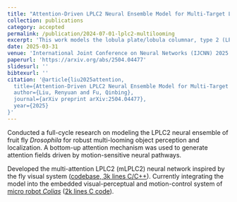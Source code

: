 ```yaml
---
title: "Attention-Driven LPLC2 Neural Ensemble Model for Multi-Target Looming Detection and Localization"
collection: publications
category: accepted
permalink: /publication/2024-07-01-lplc2-multilooming
excerpt: 'This work models the lobula plate/lobula columnar, type 2 (LPLC2) neural ensemble of fruit fly Drosophila, enabling robust multi-object looming detection and localization via an attention mechanism.'
date: 2025-03-31
venue: 'International Joint Conference on Neural Networks (IJCNN) 2025'
paperurl: 'https://arxiv.org/abs/2504.04477'
slidesurl: ''
bibtexurl: ''
citation: '@article{liu2025attention,
  title={Attention-Driven LPLC2 Neural Ensemble Model for Multi-Target Looming Detection and Localization},
  author={Liu, Renyuan and Fu, Qinbing},
  journal={arXiv preprint arXiv:2504.04477},
  year={2025}
}'
---
```


Conducted a full-cycle research on modeling the LPLC2 neural ensemble of fruit fly *Drosophila* for robust multi-looming object perception and localization. A bottom-up attention mechanism was used to generate attention fields driven by motion-sensitive neural pathways.

Developed the multi-attention LPLC2 (mLPLC2) neural network inspired by the fly visual system ([codebase, 3k lines C/C++](https://github.com/Ryannnice/Offline_Multi-Attention_LPLC2_Model)). Currently integrating the model into the embedded visual-perceptual and motion-control system of [micro robot *Colias*](https://link.springer.com/chapter/10.1007/978-3-319-96728-8_17) ([2k lines C code](https://github.com/Ryannnice/mLPLC2_Colias_Robot)).
